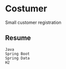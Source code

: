 # Costumer
 Small customer registration

## Resume

    Java
    Spring Boot
    Spring Data
    H2
